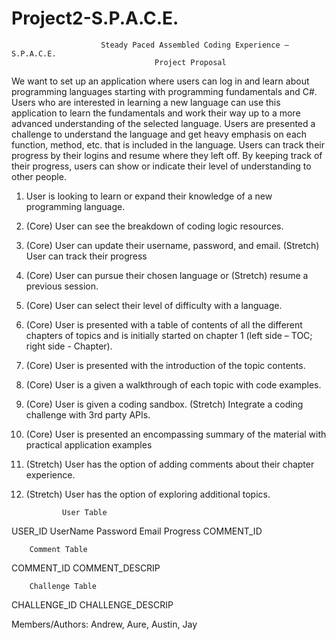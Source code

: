 # Project2-S.P.A.C.E.
                        Steady Paced Assembled Coding Experience – S.P.A.C.E.
                                    Project Proposal

We want to set up an application where users can log in and learn about programming languages starting with programming fundamentals and C#. Users who are interested in learning a new language can use this application to learn the fundamentals and work their way up to a more advanced understanding of the selected language. Users are presented a challenge to understand the language and get heavy emphasis on each function, method, etc. that is included in the language. Users can track their progress by their logins and resume where they left off. By keeping track of their progress, users can show or indicate their level of understanding to other people.


1.	User is looking to learn or expand their knowledge of a new programming language.
2.	(Core) User can see the breakdown of coding logic resources.
3.	(Core) User can update their username, password, and email. (Stretch) User can track their progress
4.	(Core) User can pursue their chosen language or (Stretch) resume a previous session.
5.	(Core) User can select their level of difficulty with a language.
6.	(Core) User is presented with a table of contents of all the different chapters of topics and is initially started on chapter 1 (left side – TOC; right side - Chapter).
7.	(Core) User is presented with the introduction of the topic contents.
8.	(Core) User is a given a walkthrough of each topic with code examples.
9.	(Core) User is given a coding sandbox. (Stretch) Integrate a coding challenge with 3rd party APIs.
10.	(Core) User is presented an encompassing summary of the material with practical application examples
11.	(Stretch) User has the option of adding comments about their chapter experience.
12.	(Stretch) User has the option of exploring additional topics.

                User Table
USER_ID	UserName	Password	Email	Progress	COMMENT_ID

        Comment Table
COMMENT_ID	COMMENT_DESCRIP

        Challenge Table
CHALLENGE_ID	CHALLENGE_DESCRIP

Members/Authors: Andrew, Aure, Austin, Jay